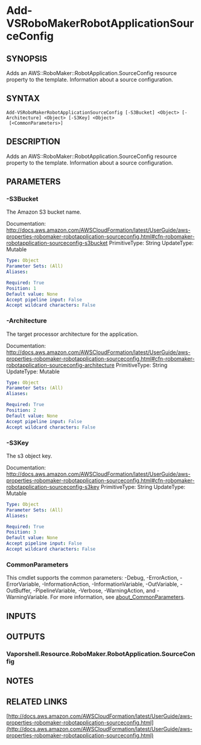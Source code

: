# Add-VSRoboMakerRobotApplicationSourceConfig

## SYNOPSIS
Adds an AWS::RoboMaker::RobotApplication.SourceConfig resource property to the template.
Information about a source configuration.

## SYNTAX

```
Add-VSRoboMakerRobotApplicationSourceConfig [-S3Bucket] <Object> [-Architecture] <Object> [-S3Key] <Object>
 [<CommonParameters>]
```

## DESCRIPTION
Adds an AWS::RoboMaker::RobotApplication.SourceConfig resource property to the template.
Information about a source configuration.

## PARAMETERS

### -S3Bucket
The Amazon S3 bucket name.

Documentation: http://docs.aws.amazon.com/AWSCloudFormation/latest/UserGuide/aws-properties-robomaker-robotapplication-sourceconfig.html#cfn-robomaker-robotapplication-sourceconfig-s3bucket
PrimitiveType: String
UpdateType: Mutable

```yaml
Type: Object
Parameter Sets: (All)
Aliases:

Required: True
Position: 1
Default value: None
Accept pipeline input: False
Accept wildcard characters: False
```

### -Architecture
The target processor architecture for the application.

Documentation: http://docs.aws.amazon.com/AWSCloudFormation/latest/UserGuide/aws-properties-robomaker-robotapplication-sourceconfig.html#cfn-robomaker-robotapplication-sourceconfig-architecture
PrimitiveType: String
UpdateType: Mutable

```yaml
Type: Object
Parameter Sets: (All)
Aliases:

Required: True
Position: 2
Default value: None
Accept pipeline input: False
Accept wildcard characters: False
```

### -S3Key
The s3 object key.

Documentation: http://docs.aws.amazon.com/AWSCloudFormation/latest/UserGuide/aws-properties-robomaker-robotapplication-sourceconfig.html#cfn-robomaker-robotapplication-sourceconfig-s3key
PrimitiveType: String
UpdateType: Mutable

```yaml
Type: Object
Parameter Sets: (All)
Aliases:

Required: True
Position: 3
Default value: None
Accept pipeline input: False
Accept wildcard characters: False
```

### CommonParameters
This cmdlet supports the common parameters: -Debug, -ErrorAction, -ErrorVariable, -InformationAction, -InformationVariable, -OutVariable, -OutBuffer, -PipelineVariable, -Verbose, -WarningAction, and -WarningVariable. For more information, see [about_CommonParameters](http://go.microsoft.com/fwlink/?LinkID=113216).

## INPUTS

## OUTPUTS

### Vaporshell.Resource.RoboMaker.RobotApplication.SourceConfig
## NOTES

## RELATED LINKS

[http://docs.aws.amazon.com/AWSCloudFormation/latest/UserGuide/aws-properties-robomaker-robotapplication-sourceconfig.html](http://docs.aws.amazon.com/AWSCloudFormation/latest/UserGuide/aws-properties-robomaker-robotapplication-sourceconfig.html)


